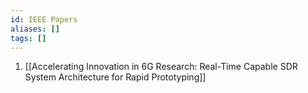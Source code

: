 ```yaml
---
id: IEEE Papers
aliases: []
tags: []
---
```


1. [[Accelerating Innovation in 6G Research: Real-Time Capable SDR System Architecture for Rapid Prototyping]]
